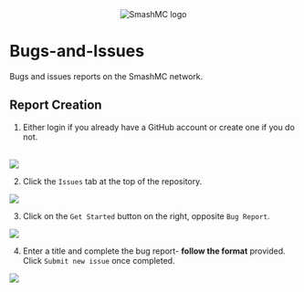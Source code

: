 <div align="center">
<img src="https://imgur.com/OxrDchP.png" alt="SmashMC logo" align="middle"></img>
</div>

# Bugs-and-Issues
Bugs and issues reports on the SmashMC network.

## Report Creation
1. Either login if you already have a GitHub account or create one if you do not.
</br>
<img src="https://imgur.com/mcx9jtt.png"></img>


2. Click the `Issues` tab at the top of the repository.

<img src="https://imgur.com/8KPxql8.png"></img>


3. Click on the `Get Started` button on the right, opposite `Bug Report`.

<img src="https://imgur.com/a0qMkBA.png"></img>


4. Enter a title and complete the bug report- <strong>follow the format</strong> provided. Click `Submit new issue` once completed.

<img src="https://imgur.com/XXiEvXK.png"></img>
